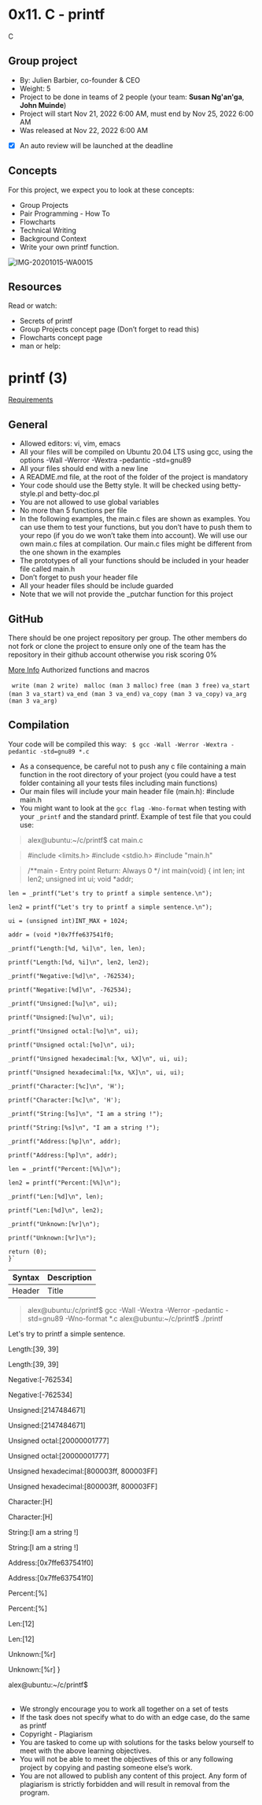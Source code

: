 # 0x11. C - printf
C
## Group project
- By: Julien Barbier, co-founder & CEO
- Weight: 5
- Project to be done in teams of 2 people (your team: **Susan Ng'an'ga**, **John Muinde**)
- Project will start Nov 21, 2022 6:00 AM, must end by Nov 25, 2022 6:00 AM
- Was released at Nov 22, 2022 6:00 AM
- [x] An auto review will be launched at the deadline
 
## Concepts
For this project, we expect you to look at these concepts:

- Group Projects
- Pair Programming - How To
- Flowcharts
- Technical Writing
- Background Context
- Write your own printf function.

![IMG-20201015-WA0015](image.jpg)

## Resources
Read or watch:

- Secrets of printf
- Group Projects concept page (Don’t forget to read this)
- Flowcharts concept page
- man or help:

# printf (3)

<u>Requirements</u>

## General
- Allowed editors: vi, vim, emacs
- All your files will be compiled on Ubuntu 20.04 LTS using gcc, using the options -Wall -Werror -Wextra -pedantic -std=gnu89
- All your files should end with a new line
- A README.md file, at the root of the folder of the project is mandatory
- Your code should use the Betty style. It will be checked using betty-style.pl and betty-doc.pl
- You are not allowed to use global variables
- No more than 5 functions per file
- In the following examples, the main.c files are shown as examples. You can use them to test your functions, but you don’t have to push them to your repo (if you do we won’t take them into account). We will use our own main.c files at compilation. Our main.c files might be different from the one shown in the examples
- The prototypes of all your functions should be included in your header file called main.h
- Don’t forget to push your header file
- All your header files should be include guarded
- Note that we will not provide the _putchar function for this project

## GitHub

There should be one project repository per group. The other members do not fork or clone the project to ensure only one of the team has the repository in their github account otherwise you risk scoring 0%

<u>More Info</u>
Authorized functions and macros

` write (man 2 write)` 
` malloc (man 3 malloc)`
`free (man 3 free)`
`va_start (man 3 va_start)`
`va_end (man 3 va_end)`
`va_copy (man 3 va_copy)`
`va_arg (man 3 va_arg)`

## Compilation
Your code will be compiled this way:
` $ gcc -Wall -Werror -Wextra -pedantic -std=gnu89 *.c`

- As a consequence, be careful not to push any c file containing a main function in the root directory of your project (you could have a test folder containing all your tests files including main functions)
- Our main files will include your main header file (main.h): #include main.h
- You might want to look at the `gcc flag -Wno-format` when testing with your `_printf` and the standard printf. Example of test file that you could use:

> alex@ubuntu:~/c/printf$ cat main.c

> #include <limits.h>
> #include <stdio.h>
> #include "main.h"

> /**main - Entry point 
> Return: Always 0 */
> int main(void)
{
    int len;
    int len2;
    unsigned int ui;
    void *addr; 

    len = _printf("Let's try to printf a simple sentence.\n");
    
    len2 = printf("Let's try to printf a simple sentence.\n");
    
    ui = (unsigned int)INT_MAX + 1024;
    
    addr = (void *)0x7ffe637541f0;
    
    _printf("Length:[%d, %i]\n", len, len);
    
    printf("Length:[%d, %i]\n", len2, len2);
    
    _printf("Negative:[%d]\n", -762534);
    
    printf("Negative:[%d]\n", -762534);
    
    _printf("Unsigned:[%u]\n", ui);
    
    printf("Unsigned:[%u]\n", ui);
    
    _printf("Unsigned octal:[%o]\n", ui);
    
    printf("Unsigned octal:[%o]\n", ui);
    
    _printf("Unsigned hexadecimal:[%x, %X]\n", ui, ui);
    
    printf("Unsigned hexadecimal:[%x, %X]\n", ui, ui);
    
    _printf("Character:[%c]\n", 'H');
    
    printf("Character:[%c]\n", 'H');
    
    _printf("String:[%s]\n", "I am a string !");
    
    printf("String:[%s]\n", "I am a string !");
    
    _printf("Address:[%p]\n", addr);
    
    printf("Address:[%p]\n", addr);
    
    len = _printf("Percent:[%%]\n");
    
    len2 = printf("Percent:[%%]\n");
    
    _printf("Len:[%d]\n", len);
    
    printf("Len:[%d]\n", len2);
    
    _printf("Unknown:[%r]\n");
    
    printf("Unknown:[%r]\n");
    
    return (0);
    }`
| Syntax | Description |
| ----------- | ----------- |
| Header | Title |

> alex@ubuntu:/c/printf$ gcc -Wall -Wextra -Werror -pedantic -std=gnu89 -Wno-format *.c
alex@ubuntu:~/c/printf$ ./printf

Let's try to printf a simple sentence.

Length:[39, 39]

Length:[39, 39]

Negative:[-762534]

Negative:[-762534]

Unsigned:[2147484671]

Unsigned:[2147484671]

Unsigned octal:[20000001777]

Unsigned octal:[20000001777]

Unsigned hexadecimal:[800003ff, 800003FF]

Unsigned hexadecimal:[800003ff, 800003FF]

Character:[H]

Character:[H]

String:[I am a string !]

String:[I am a string !]

Address:[0x7ffe637541f0]

Address:[0x7ffe637541f0]

Percent:[%]

Percent:[%]

Len:[12]

Len:[12]

Unknown:[%r]

Unknown:[%r]
}

alex@ubuntu:~/c/printf$ 

| | 
| ----------- | 


- We strongly encourage you to work all together on a set of tests
- If the task does not specify what to do with an edge case, do the same as printf
- Copyright - Plagiarism
- You are tasked to come up with solutions for the tasks below yourself to meet with the above learning objectives.
- You will not be able to meet the objectives of this or any following project by copying and pasting someone else’s work.
- You are not allowed to publish any content of this project.
Any form of plagiarism is strictly forbidden and will result in removal from the program.
